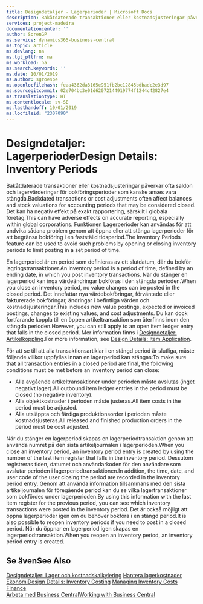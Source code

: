```yaml
---
title: Designdetaljer - Lagerperioder | Microsoft Docs
description: Bakåtdaterade transaktioner eller kostnadsjusteringar påverkar ofta saldon och lagervärderingar för bokföringsperioder som kanske anses vara stängda. Det kan ha negativ effekt på exakt rapportering, särskilt i globala företag. Funktionen Lagerperioder kan användas för att undvika sådana problem genom att öppna eller att stänga lagerperioder för att begränsa bokföring i en fastställd tidsperiod.
services: project-madeira
documentationcenter: ''
author: SorenGP
ms.service: dynamics365-business-central
ms.topic: article
ms.devlang: na
ms.tgt_pltfrm: na
ms.workload: na
ms.search.keywords: ''
ms.date: 10/01/2019
ms.author: sgroespe
ms.openlocfilehash: feaa4362da3165e951fb2bc12845bdbadc2e3d97
ms.sourcegitcommit: 02e704bc3e01d62072144919774f1244c42827e4
ms.translationtype: HT
ms.contentlocale: sv-SE
ms.lasthandoff: 10/01/2019
ms.locfileid: "2307090"
---
```

# <a name="design-details-inventory-periods"></a><span data-ttu-id="56681-105">Designdetaljer: Lagerperioder</span><span class="sxs-lookup"><span data-stu-id="56681-105">Design Details: Inventory Periods</span></span>
<span data-ttu-id="56681-106">Bakåtdaterade transaktioner eller kostnadsjusteringar påverkar ofta saldon och lagervärderingar för bokföringsperioder som kanske anses vara stängda.</span><span class="sxs-lookup"><span data-stu-id="56681-106">Backdated transactions or cost adjustments often affect balances and stock valuations for accounting periods that may be considered closed.</span></span> <span data-ttu-id="56681-107">Det kan ha negativ effekt på exakt rapportering, särskilt i globala företag.</span><span class="sxs-lookup"><span data-stu-id="56681-107">This can have adverse effects on accurate reporting, especially within global corporations.</span></span> <span data-ttu-id="56681-108">Funktionen Lagerperioder kan användas för att undvika sådana problem genom att öppna eller att stänga lagerperioder för att begränsa bokföring i en fastställd tidsperiod.</span><span class="sxs-lookup"><span data-stu-id="56681-108">The Inventory Periods feature can be used to avoid such problems by opening or closing inventory periods to limit posting in a set period of time.</span></span>  

 <span data-ttu-id="56681-109">En lagerperiod är en period som definieras av ett slutdatum, där du bokför lagringstransaktioner.</span><span class="sxs-lookup"><span data-stu-id="56681-109">An inventory period is a period of time, defined by an ending date, in which you post inventory transactions.</span></span> <span data-ttu-id="56681-110">När du stänger en lagerperiod kan inga värdeändringar bokföras i den stängda perioden.</span><span class="sxs-lookup"><span data-stu-id="56681-110">When you close an inventory period, no value changes can be posted in the closed period.</span></span> <span data-ttu-id="56681-111">Det innefattar nya värdebokföringar, förväntade eller fakturerade bokföringar, ändringar i befintliga värden och kostnadsjusteringar.</span><span class="sxs-lookup"><span data-stu-id="56681-111">This includes new value postings, expected or invoiced postings, changes to existing values, and cost adjustments.</span></span> <span data-ttu-id="56681-112">Du kan dock fortfarande koppla till en öppen artikeltransaktion som återfinns inom den stängda perioden.</span><span class="sxs-lookup"><span data-stu-id="56681-112">However, you can still apply to an open item ledger entry that falls in the closed period.</span></span> <span data-ttu-id="56681-113">Mer information finns i [Designdetaljer: Artikelkoppling](design-details-item-application.md).</span><span class="sxs-lookup"><span data-stu-id="56681-113">For more information, see [Design Details: Item Application](design-details-item-application.md).</span></span>  

 <span data-ttu-id="56681-114">För att se till att alla transaktionsartiklar i en stängd period är slutliga, måste följande villkor uppfyllas innan en lagerperiod kan stängas:</span><span class="sxs-lookup"><span data-stu-id="56681-114">To make sure that all transaction entries in a closed period are final, the following conditions must be met before an inventory period can close:</span></span>  

-   <span data-ttu-id="56681-115">Alla avgående artikeltransaktioner under perioden måste avslutas (inget negativt lager).</span><span class="sxs-lookup"><span data-stu-id="56681-115">All outbound item ledger entries in the period must be closed (no negative inventory).</span></span>  
-   <span data-ttu-id="56681-116">Alla objektkostnader i perioden måste justeras.</span><span class="sxs-lookup"><span data-stu-id="56681-116">All item costs in the period must be adjusted.</span></span>  
-   <span data-ttu-id="56681-117">Alla utsläppta och färdiga produktionsorder i perioden måste kostnadsjusteras.</span><span class="sxs-lookup"><span data-stu-id="56681-117">All released and finished production orders in the period must be cost adjusted.</span></span>  

 <span data-ttu-id="56681-118">När du stänger en lagerperiod skapas en lagerperiodtransaktion genom att använda numret på den sista artikeljournalen i lagerperioden.</span><span class="sxs-lookup"><span data-stu-id="56681-118">When you close an inventory period, an inventory period entry is created by using the number of the last item register that falls in the inventory period.</span></span> <span data-ttu-id="56681-119">Dessutom registreras tiden, datumet och användarkoden för den användare som avslutar perioden i lagerperiodtransaktionen.</span><span class="sxs-lookup"><span data-stu-id="56681-119">In addition, the time, date, and user code of the user closing the period are recorded in the inventory period entry.</span></span> <span data-ttu-id="56681-120">Genom att använda information tillsammans med den sista artikeljournalen för föregående period kan du se vilka lagertransaktioner som bokfördes under lagerperioden.</span><span class="sxs-lookup"><span data-stu-id="56681-120">By using this information with the last item register for the previous period, you can see which inventory transactions were posted in the inventory period.</span></span> <span data-ttu-id="56681-121">Det är också möjligt att öppna lagerperioder igen om du behöver bokföra i en stängd period.</span><span class="sxs-lookup"><span data-stu-id="56681-121">It is also possible to reopen inventory periods if you need to post in a closed period.</span></span> <span data-ttu-id="56681-122">När du öppnar en lagerperiod igen skapas en lagerperiodtransaktion.</span><span class="sxs-lookup"><span data-stu-id="56681-122">When you reopen an inventory period, an inventory period entry is created.</span></span>  

## <a name="see-also"></a><span data-ttu-id="56681-123">Se även</span><span class="sxs-lookup"><span data-stu-id="56681-123">See Also</span></span>  
 <span data-ttu-id="56681-124">[Designdetaljer: Lager och kostnadskalkylering](design-details-inventory-costing.md) [Hantera lagerkostnader](finance-manage-inventory-costs.md) [Ekonomi](finance.md)</span><span class="sxs-lookup"><span data-stu-id="56681-124">[Design Details: Inventory Costing](design-details-inventory-costing.md) [Managing Inventory Costs](finance-manage-inventory-costs.md) [Finance](finance.md)</span></span>  
 [<span data-ttu-id="56681-125">Arbeta med Business Central</span><span class="sxs-lookup"><span data-stu-id="56681-125">Working with Business Central</span></span>](ui-work-product.md)
